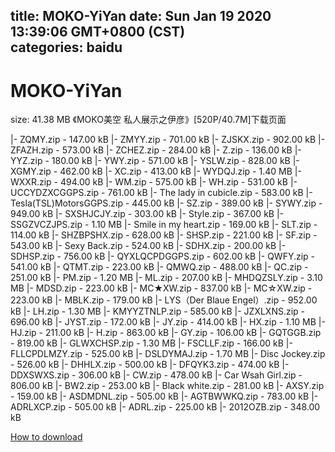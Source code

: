 
title: MOKO-YiYan
date: Sun Jan 19 2020 13:39:06 GMT+0800 (CST)    
categories: baidu
---

# MOKO-YiYan
size: 41.38 MB
 《MOKO美空 私人展示之伊彦》[520P/40.7M]下载页面
 
|- ZQMY.zip - 147.00 kB
|- ZMYY.zip - 701.00 kB
|- ZJSKX.zip - 902.00 kB
|- ZFAZH.zip - 573.00 kB
|- ZCHEZ.zip - 284.00 kB
|- Z.zip - 136.00 kB
|- YYZ.zip - 180.00 kB
|- YWY.zip - 571.00 kB
|- YSLW.zip - 828.00 kB
|- XGMY.zip - 462.00 kB
|- XC.zip - 413.00 kB
|- WYDQJ.zip - 1.40 MB
|- WXXR.zip - 494.00 kB
|- WM.zip - 575.00 kB
|- WH.zip - 531.00 kB
|- UCCYDZXCGGPS.zip - 761.00 kB
|- The lady in cubicle.zip - 583.00 kB
|- Tesla(TSL)MotorsGGPS.zip - 445.00 kB
|- SZ.zip - 389.00 kB
|- SYWY.zip - 949.00 kB
|- SXSHJCJY.zip - 303.00 kB
|- Style.zip - 367.00 kB
|- SSGZVCZJPS.zip - 1.10 MB
|- Smile in my heart.zip - 169.00 kB
|- SLT.zip - 114.00 kB
|- SHZBPSHX.zip - 628.00 kB
|- SHSP.zip - 221.00 kB
|- SF.zip - 543.00 kB
|- Sexy Back.zip - 524.00 kB
|- SDHX.zip - 200.00 kB
|- SDHSP.zip - 756.00 kB
|- QYXLQCPDGGPS.zip - 602.00 kB
|- QWFY.zip - 541.00 kB
|- QTMT.zip - 223.00 kB
|- QMWQ.zip - 488.00 kB
|- QC.zip - 251.00 kB
|- PM.zip - 1.20 MB
|- ML.zip - 207.00 kB
|- MHDQZSLY.zip - 3.10 MB
|- MDSD.zip - 223.00 kB
|- MC★XW.zip - 837.00 kB
|- MC☆XW.zip - 223.00 kB
|- MBLK.zip - 179.00 kB
|- LYS（Der Blaue Engel）.zip - 952.00 kB
|- LH.zip - 1.30 MB
|- KMYYZTNLP.zip - 585.00 kB
|- JZXLXNS.zip - 696.00 kB
|- JYST.zip - 172.00 kB
|- JY.zip - 414.00 kB
|- HX.zip - 1.10 MB
|- HJ.zip - 211.00 kB
|- H.zip - 863.00 kB
|- GY.zip - 106.00 kB
|- GQTGGB.zip - 819.00 kB
|- GLWXCHSP.zip - 1.30 MB
|- FSCLLF.zip - 166.00 kB
|- FLLCPDLMZY.zip - 525.00 kB
|- DSLDYMAJ.zip - 1.70 MB
|- Disc Jockey.zip - 526.00 kB
|- DHHLX.zip - 500.00 kB
|- DFQYK3.zip - 474.00 kB
|- DDXSWXS.zip - 306.00 kB
|- CW.zip - 478.00 kB
|- Car Wsah Girl.zip - 806.00 kB
|- BW2.zip - 253.00 kB
|- Black white.zip - 281.00 kB
|- AXSY.zip - 159.00 kB
|- ASDMDNL.zip - 505.00 kB
|- AGTBWWKQ.zip - 783.00 kB
|- ADRLXCP.zip - 505.00 kB
|- ADRL.zip - 225.00 kB
|- 2012OZB.zip - 348.00 kB

[How to download](https://bpcam.bemobtrk.com/go/2ceec3aa-1ca2-46d6-b9ff-aaa5c184517c?jno=115)